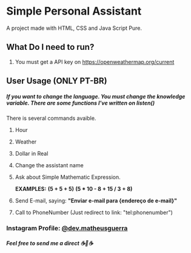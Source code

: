 # Simple Personal Assistant

A project made with HTML, CSS and Java Script Pure.

## What Do I need to run?
1. You must get a API key on https://openweathermap.org/current

## User Usage **(ONLY PT-BR)**
##### If you want to change the language. You must change the knowledge variable. There are some functions I've written on listen()
There is several commands avaible.
1. Hour
2. Weather
3. Dollar in Real
4. Change the assistant name
5. Ask about Simple Mathematic Expression.

	**EXAMPLES:**
	**(5 + 5 + 5)**
	**(5 * 10 - 8 + 15 / 3 + 8)**
	
6. Send E-mail, saying: **"Enviar e-mail para {endereço de e-mail}"**
7. Call to PhoneNumber (Just redirect to link: "tel:phonenumber")

### Instagram Profile: [@dev.matheusguerra](https://www.instagram.com/dev.matheusguerra/ "@dev.matheusguerra")

##### Feel free to send me a direct ☕🙌☕

